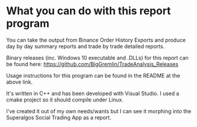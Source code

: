 # What you can do with this report program

You can take the output from Binance Order History Exports and produce day by day summary reports and trade by trade detailed reports.

Binary releases (inc. Windows 10 executable and .DLLs) for this report can be found here:
https://github.com/BigGremlin/TradeAnalysis_Releases

Usage instructions for this program can be found in the README at the above link.

It's written in C++ and has been developed with Visual Studio. I used a cmake project so it should compile under Linux.

I've created it out of my own needs/wants but I can see it morphing into the Superalgos Social Trading App as a report.
